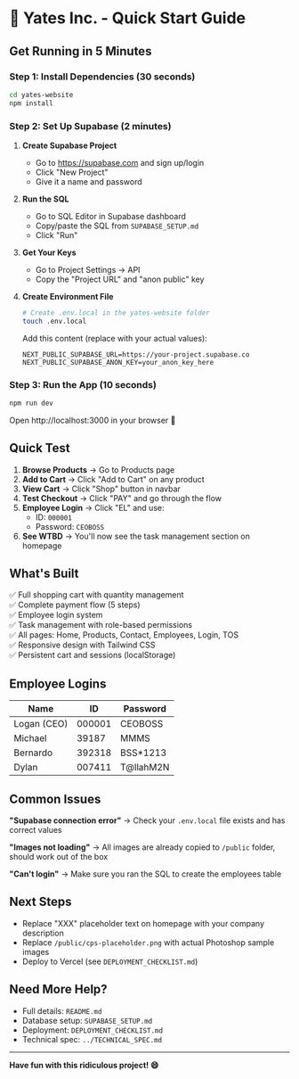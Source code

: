 # 🚀 Yates Inc. - Quick Start Guide

## Get Running in 5 Minutes

### Step 1: Install Dependencies (30 seconds)
```bash
cd yates-website
npm install
```

### Step 2: Set Up Supabase (2 minutes)

1. **Create Supabase Project**
   - Go to https://supabase.com and sign up/login
   - Click "New Project"
   - Give it a name and password

2. **Run the SQL**
   - Go to SQL Editor in Supabase dashboard
   - Copy/paste the SQL from `SUPABASE_SETUP.md`
   - Click "Run"

3. **Get Your Keys**
   - Go to Project Settings → API
   - Copy the "Project URL" and "anon public" key

4. **Create Environment File**
   ```bash
   # Create .env.local in the yates-website folder
   touch .env.local
   ```
   
   Add this content (replace with your actual values):
   ```
   NEXT_PUBLIC_SUPABASE_URL=https://your-project.supabase.co
   NEXT_PUBLIC_SUPABASE_ANON_KEY=your_anon_key_here
   ```

### Step 3: Run the App (10 seconds)
```bash
npm run dev
```

Open http://localhost:3000 in your browser 🎉

## Quick Test

1. **Browse Products** → Go to Products page
2. **Add to Cart** → Click "Add to Cart" on any product
3. **View Cart** → Click "Shop" button in navbar
4. **Test Checkout** → Click "PAY" and go through the flow
5. **Employee Login** → Click "EL" and use:
   - ID: `000001`
   - Password: `CEOBOSS`
6. **See WTBD** → You'll now see the task management section on homepage

## What's Built

✅ Full shopping cart with quantity management  
✅ Complete payment flow (5 steps)  
✅ Employee login system  
✅ Task management with role-based permissions  
✅ All pages: Home, Products, Contact, Employees, Login, TOS  
✅ Responsive design with Tailwind CSS  
✅ Persistent cart and sessions (localStorage)  

## Employee Logins

| Name | ID | Password |
|------|-----|----------|
| Logan (CEO) | 000001 | CEOBOSS |
| Michael | 39187 | MMMS |
| Bernardo | 392318 | BSS*1213 |
| Dylan | 007411 | T@llahM2N |

## Common Issues

**"Supabase connection error"**
→ Check your `.env.local` file exists and has correct values

**"Images not loading"**
→ All images are already copied to `/public` folder, should work out of the box

**"Can't login"**
→ Make sure you ran the SQL to create the employees table

## Next Steps

- Replace "XXX" placeholder text on homepage with your company description
- Replace `/public/cps-placeholder.png` with actual Photoshop sample images
- Deploy to Vercel (see `DEPLOYMENT_CHECKLIST.md`)

## Need More Help?

- Full details: `README.md`
- Database setup: `SUPABASE_SETUP.md`
- Deployment: `DEPLOYMENT_CHECKLIST.md`
- Technical spec: `../TECHNICAL_SPEC.md`

---

**Have fun with this ridiculous project! 😄**


